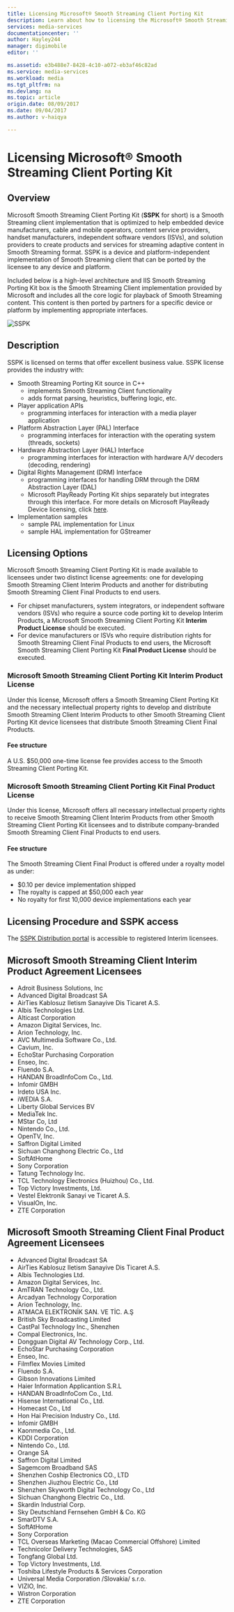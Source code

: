```yaml
---
title: Licensing Microsoft® Smooth Streaming Client Porting Kit
description: Learn about how to licensing the Microsoft® Smooth Streaming Client Porting Kit.
services: media-services
documentationcenter: ''
author: Hayley244
manager: digimobile
editor: ''

ms.assetid: e3b488e7-8428-4c10-a072-eb3af46c82ad
ms.service: media-services
ms.workload: media
ms.tgt_pltfrm: na
ms.devlang: na
ms.topic: article
origin.date: 08/09/2017
ms.date: 09/04/2017
ms.author: v-haiqya

---
```

# Licensing Microsoft® Smooth Streaming Client Porting Kit
## Overview
Microsoft Smooth Streaming Client Porting Kit (**SSPK** for short) is a Smooth Streaming client implementation that is optimized to help embedded device manufacturers, cable and mobile operators, content service providers, handset manufacturers, independent software vendors (ISVs), and solution providers to create products and services for streaming adaptive content in Smooth Streaming format. SSPK is a device and platform-independent implementation of Smooth Streaming client that can be ported by the licensee to any device and platform. 

Included below is a high-level architecture and IIS Smooth Streaming Porting Kit box is the Smooth Streaming Client implementation provided by Microsoft and includes all the core logic for playback of Smooth Streaming content. This content is then ported by partners for a specific device or platform by implementing appropriate interfaces. 

![SSPK](./media/media-services-sspk/sspk-arch.png)

## Description
SSPK is licensed on terms that offer excellent business value. SSPK license provides the industry with:

* Smooth Streaming Porting Kit source in C++ 
  * implements Smooth Streaming Client functionality
  * adds format parsing, heuristics, buffering logic, etc.
* Player application APIs 
  * programming interfaces for interaction with a media player application
* Platform Abstraction Layer (PAL) Interface 
  * programming interfaces for interaction with the operating system (threads, sockets)
* Hardware Abstraction Layer (HAL) Interface 
  * programming interfaces for interaction with hardware A/V decoders (decoding, rendering)
* Digital Rights Management (DRM) Interface 
  * programming interfaces for handling DRM through the DRM Abstraction Layer (DAL)
  * Microsoft PlayReady Porting Kit ships separately but integrates through this interface. For more details on Microsoft PlayReady Device licensing, click [here](http://www.microsoft.com/playready/licensing/device_technology.mspx#pddipdl).
* Implementation samples 
  * sample PAL implementation for Linux
  * sample HAL implementation for GStreamer

## Licensing Options
Microsoft Smooth Streaming Client Porting Kit is made available to licensees under two distinct license agreements: one for developing Smooth Streaming Client Interim Products and another for distributing Smooth Streaming Client Final Products to end users.

* For chipset manufacturers, system integrators, or independent software vendors (ISVs) who require a source code porting kit to develop Interim Products, a Microsoft Smooth Streaming Client Porting Kit **Interim Product License** should be executed.
* For device manufacturers or ISVs who require distribution rights for Smooth Streaming Client Final Products to end users, the Microsoft Smooth Streaming Client Porting Kit **Final Product License** should be executed.

### Microsoft Smooth Streaming Client Porting Kit Interim Product License
Under this license, Microsoft offers a Smooth Streaming Client Porting Kit and the necessary intellectual property rights to develop and distribute Smooth Streaming Client Interim Products to other Smooth Streaming Client Porting Kit device licensees that distribute Smooth Streaming Client Final Products.

#### Fee structure
A U.S. $50,000 one-time license fee provides access to the Smooth Streaming Client Porting Kit. 

### Microsoft Smooth Streaming Client Porting Kit Final Product License
Under this license, Microsoft offers all necessary intellectual property rights to receive Smooth Streaming Client Interim Products from other Smooth Streaming Client Porting Kit licensees and to distribute company-branded Smooth Streaming Client Final Products to end users.

#### Fee structure
The Smooth Streaming Client Final Product is offered under a royalty model as under:

* $0.10 per device implementation shipped
* The royalty is capped at $50,000 each year
* No royalty for first 10,000 device implementations each year 

## Licensing Procedure and SSPK access


The [SSPK Distribution portal](https://microsoft.sharepoint.com/teams/SSPKDOWNLOAD/) is accessible to registered Interim licensees.



## Microsoft Smooth Streaming Client Interim Product Agreement Licensees
* Adroit Business Solutions, Inc
* Advanced Digital Broadcast SA
* AirTies Kablosuz Iletism Sanayive Dis Ticaret A.S.
* Albis Technologies Ltd.
* Alticast Corporation
* Amazon Digital Services, Inc.
* Arion Technology, Inc.
* AVC Multimedia Software Co., Ltd.
* Cavium, Inc.
* EchoStar Purchasing Corporation
* Enseo, Inc.
* Fluendo S.A.
* HANDAN BroadInfoCom Co., Ltd.
* Infomir GMBH
* Irdeto USA Inc.
* iWEDIA S.A. 
* Liberty Global Services BV
* MediaTek Inc.
* MStar Co, Ltd
* Nintendo Co., Ltd.
* OpenTV, Inc.
* Saffron Digital Limited
* Sichuan Changhong Electric Co., Ltd
* SoftAtHome
* Sony Corporation
* Tatung Technology Inc.
* TCL Technology Electronics (Huizhou) Co., Ltd.
* Top Victory Investments, Ltd.
* Vestel Elektronik Sanayi ve Ticaret A.S.
* VisualOn, Inc.
* ZTE Corporation

## Microsoft Smooth Streaming Client Final Product Agreement Licensees
* Advanced Digital Broadcast SA
* AirTies Kablosuz Iletism Sanayive Dis Ticaret A.S.
* Albis Technologies Ltd.
* Amazon Digital Services, Inc.
* AmTRAN Technology Co., Ltd.
* Arcadyan Technology Corporation
* Arion Technology, Inc.
* ATMACA ELEKTRONİK SAN. VE TİC. A.Ş
* British Sky Broadcasting Limited
* CastPal Technology Inc., Shenzhen
* Compal Electronics, Inc.
* Dongguan Digital AV Technology Corp., Ltd.
* EchoStar Purchasing Corporation
* Enseo, Inc.
* Filmflex Movies Limited
* Fluendo S.A.
* Gibson Innovations Limited
* Haier Information Applicantion S.R.L
* HANDAN BroadInfoCom Co., Ltd.
* Hisense International Co., Ltd. 
* Homecast Co., Ltd
* Hon Hai Precision Industry Co., Ltd.
* Infomir GMBH
* Kaonmedia Co., Ltd.
* KDDI Corporation
* Nintendo Co., Ltd.
* Orange SA
* Saffron Digital Limited
* Sagemcom Broadband SAS
* Shenzhen Coship Electronics CO., LTD
* Shenzhen Jiuzhou Electric Co., Ltd
* Shenzhen Skyworth Digital Technology Co., Ltd
* Sichuan Changhong Electric Co., Ltd.
* Skardin Industrial Corp.
* Sky Deutschland Fernsehen GmbH & Co. KG
* SmarDTV S.A.
* SoftAtHome
* Sony Corporation
* TCL Overseas Marketing (Macao Commercial Offshore) Limited
* Technicolor Delivery Technologies, SAS
* Tongfang Global Ltd.
* Top Victory Investments, Ltd.
* Toshiba Lifestyle Products & Services Corporation
* Universal Media Corporation /Slovakia/ s.r.o.
* VIZIO, Inc.
* Wistron Corporation
* ZTE Corporation
